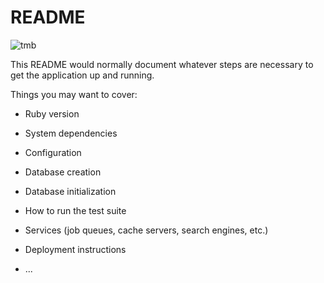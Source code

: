 # README


![tmb](https://github.com/samojeyinka/isharp/assets/131479901/f610acad-6cc8-495f-b895-fefc2851d0b8)

This README would normally document whatever steps are necessary to get the
application up and running.

Things you may want to cover:

* Ruby version

* System dependencies

* Configuration

* Database creation

* Database initialization

* How to run the test suite

* Services (job queues, cache servers, search engines, etc.)

* Deployment instructions

* ...
